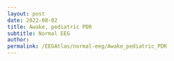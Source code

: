 ```yaml
---
layout: post
date: 2022-08-02 
title: Awake, pediatric PDR
subtitle: Normal EEG
author: 
permalink: /EEGAtlas/normal-eeg/Awake_pediatric_PDR
---
```



